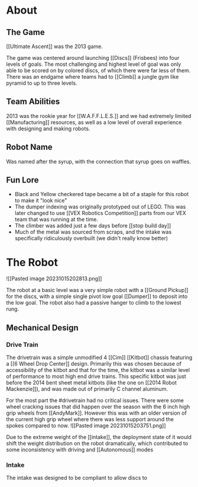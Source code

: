 # About

## The Game

[[Ultimate Ascent]] was the 2013 game.

The game was centered around launching [[Discs]] (Frisbees) into four levels of goals. The most challenging and highest level of goal was only able to be scored on by colored discs, of which there were far less of them. There was an endgame where teams had to [[Climb]] a jungle gym like pyramid to up to three levels. 

## Team Abilities

2013 was the rookie year for [[W.A.F.F.L.E.S.]] and we had extremely limited [[Manufacturing]] resources, as well as a low level of overall experience with designing and making robots. 

## Robot Name

Was named after the syrup, with the connection that syrup goes on waffles.

## Fun Lore

- Black and Yellow checkered tape became a bit of a staple for this robot to make it "look nice"
- The dumper indexing was originally prototyped out of LEGO. This was later changed to use [[VEX Robotics Competition]] parts from our VEX team that was running at the time.
- The climber was added just a few days before [[stop build day]]
- Much of the metal was sourced from scraps, and the intake was specifically ridiculously overbuilt (we didn't really know better)

# The Robot

![[Pasted image 20231015202813.png]]

The robot at a basic level was a very simple robot with a [[Ground Pickup]] for the discs, with a simple single pivot low goal [[Dumper]] to deposit into the low goal. The robot also had a passive hanger to climb to the lowest rung.

## Mechanical Design

### Drive Train

The drivetrain was a simple unmodified 4 [[Cim]] [[Kitbot]] chassis featuring a [[6 Wheel Drop Center]] design. Primarily this was chosen because of accessibility of the kitbot and that for the time, the kitbot was a similar level of performance to most high end drive trains. This specific kitbot was just before the 2014 bent sheet metal kitbots (like the one on [[2014 Robot Mackenzie]]), and was made out of primarily C channel aluminum. 

For the most part the #drivetrain had no critical issues. There were some wheel cracking issues that did happen over the season with the 6 inch high grip wheels from [[AndyMark]]. However this was with an older version of the current high grip wheel where there was less support around the spokes compared to now.
![[Pasted image 20231015203751.png]]

Due to the extreme weight of the [[intake]], the deployment state of it would shift the weight distribution on the robot dramatically, which contributed to some inconsistency with driving and [[Autonomous]] modes
### Intake

The intake was designed to be compliant to allow discs to 